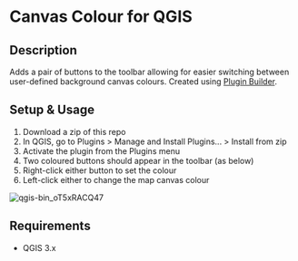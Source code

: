# Canvas Colour for QGIS

## Description

Adds a pair of buttons to the toolbar allowing for easier switching between user-defined background canvas colours.
Created using [Plugin Builder](https://plugins.qgis.org/plugins/pluginbuilder/).


## Setup & Usage

1. Download a zip of this repo
2. In QGIS, go to Plugins > Manage and Install Plugins... > Install from zip
3. Activate the plugin from the Plugins menu
4. Two coloured buttons should appear in the toolbar (as below)
5. Right-click either button to set the colour
6. Left-click either to change the map canvas colour

![qgis-bin_oT5xRACQ47](https://github.com/user-attachments/assets/d5302985-6067-4a45-bc43-e155c492d760)


## Requirements
- QGIS 3.x
